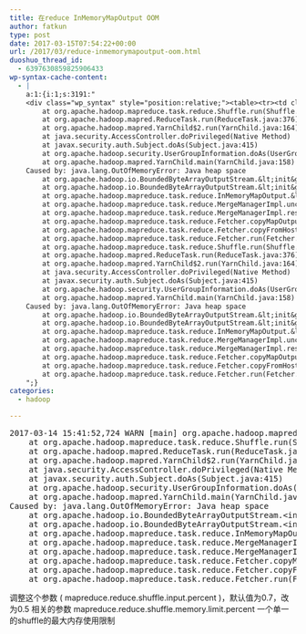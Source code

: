 ```yaml
---
title: 在reduce InMemoryMapOutput OOM
author: fatkun
type: post
date: 2017-03-15T07:54:22+00:00
url: /2017/03/reduce-inmemorymapoutput-oom.html
duoshuo_thread_id:
  - 6397630859825906433
wp-syntax-cache-content:
  - |
    a:1:{i:1;s:3191:"
    <div class="wp_syntax" style="position:relative;"><table><tr><td class="code"><pre class="other" style="font-family:monospace;">2017-03-14 15:41:52,724 WARN [main] org.apache.hadoop.mapred.YarnChild: Exception running child : org.apache.hadoop.mapreduce.task.reduce.Shuffle$ShuffleError: error in shuffle in fetcher#1
    	at org.apache.hadoop.mapreduce.task.reduce.Shuffle.run(Shuffle.java:134)
    	at org.apache.hadoop.mapred.ReduceTask.run(ReduceTask.java:376)
    	at org.apache.hadoop.mapred.YarnChild$2.run(YarnChild.java:164)
    	at java.security.AccessController.doPrivileged(Native Method)
    	at javax.security.auth.Subject.doAs(Subject.java:415)
    	at org.apache.hadoop.security.UserGroupInformation.doAs(UserGroupInformation.java:1693)
    	at org.apache.hadoop.mapred.YarnChild.main(YarnChild.java:158)
    Caused by: java.lang.OutOfMemoryError: Java heap space
    	at org.apache.hadoop.io.BoundedByteArrayOutputStream.&lt;init&gt;(BoundedByteArrayOutputStream.java:56)
    	at org.apache.hadoop.io.BoundedByteArrayOutputStream.&lt;init&gt;(BoundedByteArrayOutputStream.java:46)
    	at org.apache.hadoop.mapreduce.task.reduce.InMemoryMapOutput.&lt;init&gt;(InMemoryMapOutput.java:63)
    	at org.apache.hadoop.mapreduce.task.reduce.MergeManagerImpl.unconditionalReserve(MergeManagerImpl.java:305)
    	at org.apache.hadoop.mapreduce.task.reduce.MergeManagerImpl.reserve(MergeManagerImpl.java:295)
    	at org.apache.hadoop.mapreduce.task.reduce.Fetcher.copyMapOutput(Fetcher.java:514)
    	at org.apache.hadoop.mapreduce.task.reduce.Fetcher.copyFromHost(Fetcher.java:336)
    	at org.apache.hadoop.mapreduce.task.reduce.Fetcher.run(Fetcher.java:193)</pre></td></tr></table><p class="theCode" style="display:none;">2017-03-14 15:41:52,724 WARN [main] org.apache.hadoop.mapred.YarnChild: Exception running child : org.apache.hadoop.mapreduce.task.reduce.Shuffle$ShuffleError: error in shuffle in fetcher#1
    	at org.apache.hadoop.mapreduce.task.reduce.Shuffle.run(Shuffle.java:134)
    	at org.apache.hadoop.mapred.ReduceTask.run(ReduceTask.java:376)
    	at org.apache.hadoop.mapred.YarnChild$2.run(YarnChild.java:164)
    	at java.security.AccessController.doPrivileged(Native Method)
    	at javax.security.auth.Subject.doAs(Subject.java:415)
    	at org.apache.hadoop.security.UserGroupInformation.doAs(UserGroupInformation.java:1693)
    	at org.apache.hadoop.mapred.YarnChild.main(YarnChild.java:158)
    Caused by: java.lang.OutOfMemoryError: Java heap space
    	at org.apache.hadoop.io.BoundedByteArrayOutputStream.&lt;init&gt;(BoundedByteArrayOutputStream.java:56)
    	at org.apache.hadoop.io.BoundedByteArrayOutputStream.&lt;init&gt;(BoundedByteArrayOutputStream.java:46)
    	at org.apache.hadoop.mapreduce.task.reduce.InMemoryMapOutput.&lt;init&gt;(InMemoryMapOutput.java:63)
    	at org.apache.hadoop.mapreduce.task.reduce.MergeManagerImpl.unconditionalReserve(MergeManagerImpl.java:305)
    	at org.apache.hadoop.mapreduce.task.reduce.MergeManagerImpl.reserve(MergeManagerImpl.java:295)
    	at org.apache.hadoop.mapreduce.task.reduce.Fetcher.copyMapOutput(Fetcher.java:514)
    	at org.apache.hadoop.mapreduce.task.reduce.Fetcher.copyFromHost(Fetcher.java:336)
    	at org.apache.hadoop.mapreduce.task.reduce.Fetcher.run(Fetcher.java:193)</p></div>
    ";}
categories:
  - hadoop

---
```

<pre escaped="true" lang="other">2017-03-14 15:41:52,724 WARN [main] org.apache.hadoop.mapred.YarnChild: Exception running child : org.apache.hadoop.mapreduce.task.reduce.Shuffle$ShuffleError: error in shuffle in fetcher#1
	at org.apache.hadoop.mapreduce.task.reduce.Shuffle.run(Shuffle.java:134)
	at org.apache.hadoop.mapred.ReduceTask.run(ReduceTask.java:376)
	at org.apache.hadoop.mapred.YarnChild$2.run(YarnChild.java:164)
	at java.security.AccessController.doPrivileged(Native Method)
	at javax.security.auth.Subject.doAs(Subject.java:415)
	at org.apache.hadoop.security.UserGroupInformation.doAs(UserGroupInformation.java:1693)
	at org.apache.hadoop.mapred.YarnChild.main(YarnChild.java:158)
Caused by: java.lang.OutOfMemoryError: Java heap space
	at org.apache.hadoop.io.BoundedByteArrayOutputStream.&lt;init&gt;(BoundedByteArrayOutputStream.java:56)
	at org.apache.hadoop.io.BoundedByteArrayOutputStream.&lt;init&gt;(BoundedByteArrayOutputStream.java:46)
	at org.apache.hadoop.mapreduce.task.reduce.InMemoryMapOutput.&lt;init&gt;(InMemoryMapOutput.java:63)
	at org.apache.hadoop.mapreduce.task.reduce.MergeManagerImpl.unconditionalReserve(MergeManagerImpl.java:305)
	at org.apache.hadoop.mapreduce.task.reduce.MergeManagerImpl.reserve(MergeManagerImpl.java:295)
	at org.apache.hadoop.mapreduce.task.reduce.Fetcher.copyMapOutput(Fetcher.java:514)
	at org.apache.hadoop.mapreduce.task.reduce.Fetcher.copyFromHost(Fetcher.java:336)
	at org.apache.hadoop.mapreduce.task.reduce.Fetcher.run(Fetcher.java:193)</pre>
调整这个参数 ( mapreduce.reduce.shuffle.input.percent )，默认值为0.7，改为0.5 
相关的参数 mapreduce.reduce.shuffle.memory.limit.percent 一个单一的shuffle的最大内存使用限制